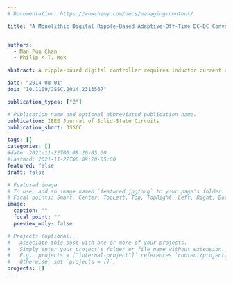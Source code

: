 ```yaml
---
# Documentation: https://wowchemy.com/docs/managing-content/

title: "A Monolithic Digital Ripple-Based Adaptive-Off-Time DC-DC Converter With a Digital Inductor Current Sensor"


authors:
  - Man Pun Chan
  - Philip K.T. Mok

abstract: A ripple-based digital controller requires inductor current ripple as feedback signals and analog RC inductor current sensors can be used for sensing the ripple. However, the passive RC components are bulky to integrate on-chip and the digital controller cannot use the analog ripple for the control purpose unless extra ADCs are available to quantize the signal. Therefore, a digital inductor current sensor is presented in this paper for obtaining the ripple in the digital domain. As compared to the existing designs, the digital inductor current sensor does not require extra ADCs or knowledge of the inductor DCR. A ripple-based digital controller is designed to demonstrate how the digital sensor can be utilized. A digital frequency-lock-loop is also incorporated into the digital controller to alleviate the problem of variable switching-frequency that is commonly found in the ripple-based control scheme. Both the digital sensor and controller are fabricated in UMC 0.13 $\mu m$ digital CMOS process with a small chip area of $220 \mu m\times 220 \mu m$. Measurements results show that a 2 MHz (max. $\pm$6.5% in variation) buck converter achieves load-transient responses of about 5 $\mu s$ by using the digital controller. The peak efficiency is 91% at a nominal load current of 100 mA. 

date: "2014-08-01"
doi: "10.1109/JSSC.2014.2313567"

publication_types: ["2"]

# Publication name and optional abbreviated publication name.
publication: IEEE Journal of Solid-State Circuits
publication_short: JSSCC

tags: []
categories: []
#date: 2021-11-22T00:09:20-05:00
#lastmod: 2021-11-22T00:09:20-05:00
featured: false
draft: false

# Featured image
# To use, add an image named `featured.jpg/png` to your page's folder.
# Focal points: Smart, Center, TopLeft, Top, TopRight, Left, Right, BottomLeft, Bottom, BottomRight.
image:
  caption: ""
  focal_point: ""
  preview_only: false

# Projects (optional).
#   Associate this post with one or more of your projects.
#   Simply enter your project's folder or file name without extension.
#   E.g. `projects = ["internal-project"]` references `content/project/deep-learning/index.md`.
#   Otherwise, set `projects = []`.
projects: []
---
```

